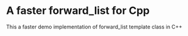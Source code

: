 # A faster forward_list for Cpp
This a faster demo implementation of forward_list template class in C++
